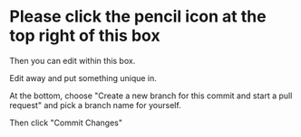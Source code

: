 # Please click the pencil icon at the top right of this box

Then you can edit within this box.

Edit away and put something unique in.

At the bottom, choose "Create a new branch for this commit and start a pull request" and pick a branch name for yourself.

Then click "Commit Changes"
